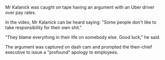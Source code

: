 Mr Kalanick was caught on tape having an argument with an Uber driver over pay rates.

In the video, Mr Kalanick can be heard saying: "Some people don't like to take responsibility for their own shit."

"They blame everything in their life on somebody else. Good luck," he said.

The argument was captured on dash cam and prompted the then-chief executive to issue a "profound" apology to employees.
